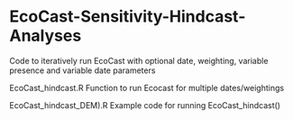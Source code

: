 # EcoCast-Sensitivity-Hindcast-Analyses
Code to iteratively run EcoCast with optional date, weighting, variable presence and variable date parameters

EcoCast_hindcast.R
      Function to run Ecocast for multiple dates/weightings

EcoCast_hindcast_DEM).R
      Example code for running EcoCast_hindcast()

